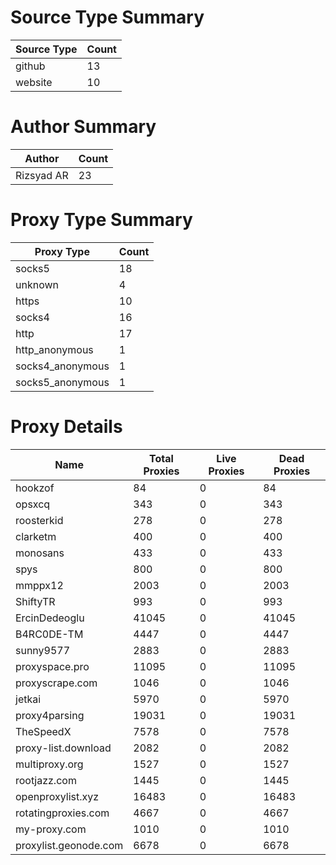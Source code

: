 # Source Type Summary

| Source Type | Count |
|-------------|-------|
| github | 13 |
| website | 10 |


# Author Summary

| Author | Count |
|--------|-------|
| Rizsyad AR | 23 |


# Proxy Type Summary

| Proxy Type | Count |
|------------|-------|
| socks5 | 18 |
| unknown | 4 |
| https | 10 |
| socks4 | 16 |
| http | 17 |
| http_anonymous | 1 |
| socks4_anonymous | 1 |
| socks5_anonymous | 1 |


# Proxy Details

| Name | Total Proxies | Live Proxies | Dead Proxies |
|------|---------------|--------------|---------------|
| hookzof | 84 | 0 | 84 |
| opsxcq | 343 | 0 | 343 |
| roosterkid | 278 | 0 | 278 |
| clarketm | 400 | 0 | 400 |
| monosans | 433 | 0 | 433 |
| spys | 800 | 0 | 800 |
| mmppx12 | 2003 | 0 | 2003 |
| ShiftyTR | 993 | 0 | 993 |
| ErcinDedeoglu | 41045 | 0 | 41045 |
| B4RC0DE-TM | 4447 | 0 | 4447 |
| sunny9577 | 2883 | 0 | 2883 |
| proxyspace.pro | 11095 | 0 | 11095 |
| proxyscrape.com | 1046 | 0 | 1046 |
| jetkai | 5970 | 0 | 5970 |
| proxy4parsing | 19031 | 0 | 19031 |
| TheSpeedX | 7578 | 0 | 7578 |
| proxy-list.download | 2082 | 0 | 2082 |
| multiproxy.org | 1527 | 0 | 1527 |
| rootjazz.com | 1445 | 0 | 1445 |
| openproxylist.xyz | 16483 | 0 | 16483 |
| rotatingproxies.com | 4667 | 0 | 4667 |
| my-proxy.com | 1010 | 0 | 1010 |
| proxylist.geonode.com | 6678 | 0 | 6678 |
